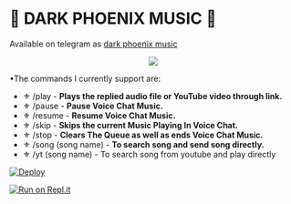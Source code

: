 <h1 align="centre"> 🎵 DARK PHOENIX MUSIC 🎵</h1>

Available on telegram as [dark phoenix music](http://t.me/music_phoenix_dark_bot)

<p align="center">
  <img src="https://telegra.ph/file/66b946249fe0ab82c8815.jpg">
</p>




•The commands I currently support are:
- ⚜️ /play - __Plays the replied audio file or YouTube video through link.__
- ⚜️ /pause - __Pause Voice Chat Music.__
- ⚜️ /resume - __Resume Voice Chat Music.__
- ⚜️ /skip - __Skips the current Music Playing In Voice Chat.__
- ⚜️ /stop - __Clears The Queue as well as ends Voice Chat Music.__
- ⚜️ /song (song name) - __To search song and send song directly.__
- ⚜️ /yt (song name) - To search song from youtube and play directly 


[![Deploy](https://www.herokucdn.com/deploy/button.svg)](https://heroku.com/deploy?template=https://github.com/mamakli06/dark-music-op)

[![Run on Repl.it](https://repl.it/badge/github/kaal0408/KAAlUserbot&theme=midnight-purple)](https://replit.com/@akshitbisht/pyrogam-session-string-by-akshit)
